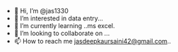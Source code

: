 - 👋 Hi, I’m @jas1330
- 👀 I’m interested in data entry...
- 🌱 I’m currently learning ..ms excel.
- 💞️ I’m looking to collaborate on ...
- 📫 How to reach me jasdeepkaursaini42@gmail.com..

<!---
jas1330/jas1330 is a ✨ special ✨ repository because its `README.md` (this file) appears on your GitHub profile.
You can click the Preview link to take a look at your changes.
--->
